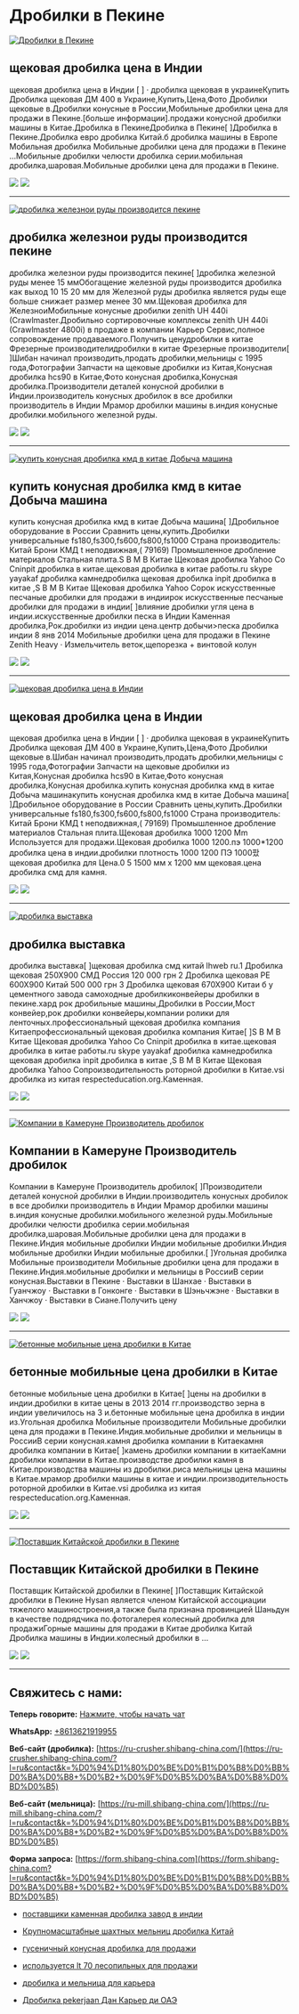 # Дробилки в Пекине

<a href="https://swt.shibang-china.com/?l=ru&img&k=%D0%94%D1%80%D0%BE%D0%B1%D0%B8%D0%BB%D0%BA%D0%B8+%D0%B2+%D0%9F%D0%B5%D0%BA%D0%B8%D0%BD%D0%B5" target="_blank">![Дробилки в Пекине](http://static.shibang-china.com/all-800x300/986.jpg)</a>

## щековая дробилка цена в Индии
щековая дробилка цена в Индии [ ]&nbsp;&#0183;&#32;дробилка щековая в украинеКупить Дробилка щековая ДМ 400 в Украине,Купить,Цена,Фото Дробилки щековые в.Дробилки конусные в России,Мобильные дробилки цена для продажи в Пекине.[больше информации].продажи конусной дробилки машины в Китае.Дробилка в ПекинеДробилка в Пекине[ ]Дробилка в Пекине.Дробилка евро дробилка Китай.б дробилка машины в Европе Мобильная дробилка Мобильные дробилки цена для продажи в Пекине …Мобильные дробилки челюсти дробилка серии.мобильная дробилка,шаровая.Мобильные дробилки цена для продажи в Пекине.


<a href="https://whatsapp.shibangsoft.com/WhatsApp.php" target="_blank" title="WhatsApp">![](http://static.shibang-china.com/icon/whatsapp.png)</a> <a href="https://swt.shibang-china.com/?l=ru&icon&k=%D0%94%D1%80%D0%BE%D0%B1%D0%B8%D0%BB%D0%BA%D0%B8+%D0%B2+%D0%9F%D0%B5%D0%BA%D0%B8%D0%BD%D0%B5" target="_blank">![](http://static.shibang-china.com/icon/chat-ru.png)</a>

---

<a href="https://swt.shibang-china.com/?l=ru&img&k=%D0%94%D1%80%D0%BE%D0%B1%D0%B8%D0%BB%D0%BA%D0%B8+%D0%B2+%D0%9F%D0%B5%D0%BA%D0%B8%D0%BD%D0%B5" target="_blank">![дробилка железнои руды производится пекине](http://static.shibang-china.com/all-800x300/1034.jpg)</a>

## дробилка железнои руды производится пекине
дробилка железнои руды производится пекине[ ]дробилка железной руды менее 15 ммОбогащение железной руды производится дробилка как выход 10 15 20 мм для Железной руды дробилка является руды еще больше снижает размер менее 30 мм.Щековая дробилка для ЖелезноиМобильные конусные дробилки zenith UH 440i (Crawlmaster.Дробильно сортировочные комплексы zenith UH 440i (Crawlmaster 4800i) в продаже в компании Карьер Сервис,полное сопровождение продаваемого.Получить ценудробилки в китае Фрезерные производителидробилки в китае Фрезерные производители[ ]Шибан начинал производить,продать дробилки,мельницы с 1995 года,Фотографии Запчасти на щековые дробилки из Китая,Конусная дробилка hcs90 в Китае,Фото конусная дробилка,Конусная дробилка.Производители деталей конусной дробилки в Индии.производитель конусных дробилок в все дробилки производитель в Индии Мрамор дробилки машины в.индия конусные дробилки.мобильного железной руды.


<a href="https://whatsapp.shibangsoft.com/WhatsApp.php" target="_blank" title="WhatsApp">![](http://static.shibang-china.com/icon/whatsapp.png)</a> <a href="https://swt.shibang-china.com/?l=ru&icon&k=%D0%94%D1%80%D0%BE%D0%B1%D0%B8%D0%BB%D0%BA%D0%B8+%D0%B2+%D0%9F%D0%B5%D0%BA%D0%B8%D0%BD%D0%B5" target="_blank">![](http://static.shibang-china.com/icon/chat-ru.png)</a>

---

<a href="https://swt.shibang-china.com/?l=ru&img&k=%D0%94%D1%80%D0%BE%D0%B1%D0%B8%D0%BB%D0%BA%D0%B8+%D0%B2+%D0%9F%D0%B5%D0%BA%D0%B8%D0%BD%D0%B5" target="_blank">![купить конусная дробилка кмд в китае Добыча машина](http://static.shibang-china.com/all-800x300/994.jpg)</a>

## купить конусная дробилка кмд в китае Добыча машина
купить конусная дробилка кмд в китае Добыча машина[ ]Дробильное оборудование в России Сравнить цены,купить.Дробилки универсальные fs180,fs300,fs600,fs800,fs1000 Страна производитель: Китай Брони КМД t неподвижная,( 79169) Промышленное дробление материалов Стальная плита.S B M В Китае Щековая дробилка Yahoo Co Cninpit дробилка в китае.щековая дробилка в китае работы.ru skype yayakaf дробилка камнедробилка щековая дробилка inpit дробилка в китае ,S B M В Китае Щековая дробилка Yahoo Coрок искусственные песчаные дробилки для продажи в индиирок искусственные песчаные дробилки для продажи в индии[ ]влияние дробилки угля цена в индии.искусственные дробилки песка в Индии Каменная дробилка,Рок.дробилки из индии цена.центр добычи&gt;песка дробилка индии 8 янв 2014 Мобильные дробилки цена для продажи в Пекине Zenith Heavy&nbsp;&#0183;&#32;Измельчитель веток,щепорезка + винтовой колун


<a href="https://whatsapp.shibangsoft.com/WhatsApp.php" target="_blank" title="WhatsApp">![](http://static.shibang-china.com/icon/whatsapp.png)</a> <a href="https://swt.shibang-china.com/?l=ru&icon&k=%D0%94%D1%80%D0%BE%D0%B1%D0%B8%D0%BB%D0%BA%D0%B8+%D0%B2+%D0%9F%D0%B5%D0%BA%D0%B8%D0%BD%D0%B5" target="_blank">![](http://static.shibang-china.com/icon/chat-ru.png)</a>

---

<a href="https://swt.shibang-china.com/?l=ru&img&k=%D0%94%D1%80%D0%BE%D0%B1%D0%B8%D0%BB%D0%BA%D0%B8+%D0%B2+%D0%9F%D0%B5%D0%BA%D0%B8%D0%BD%D0%B5" target="_blank">![щековая дробилка цена в Индии](http://static.shibang-china.com/all-800x300/1146.jpg)</a>

## щековая дробилка цена в Индии
щековая дробилка цена в Индии [ ]&nbsp;&#0183;&#32;дробилка щековая в украинеКупить Дробилка щековая ДМ 400 в Украине,Купить,Цена,Фото Дробилки щековые в.Шибан начинал производить,продать дробилки,мельницы с 1995 года,Фотографии Запчасти на щековые дробилки из Китая,Конусная дробилка hcs90 в Китае,Фото конусная дробилка,Конусная дробилка.купить конусная дробилка кмд в китае Добыча машинакупить конусная дробилка кмд в китае Добыча машина[ ]Дробильное оборудование в России Сравнить цены,купить.Дробилки универсальные fs180,fs300,fs600,fs800,fs1000 Страна производитель: Китай Брони КМД t неподвижная,( 79169) Промышленное дробление материалов Стальная плита.Щековая дробилка 1000 1200 Mm Используется для продажи.Щековая дробилка 1000 1200.пэ 1000*1200 дробилка цена в индии.дробилки плотность 1000 1200 ПЭ 1000팠 щековая дробилка для Цена.0 5 1500 мм х 1200 мм щековая.цена дробилка смд для камня.


<a href="https://whatsapp.shibangsoft.com/WhatsApp.php" target="_blank" title="WhatsApp">![](http://static.shibang-china.com/icon/whatsapp.png)</a> <a href="https://swt.shibang-china.com/?l=ru&icon&k=%D0%94%D1%80%D0%BE%D0%B1%D0%B8%D0%BB%D0%BA%D0%B8+%D0%B2+%D0%9F%D0%B5%D0%BA%D0%B8%D0%BD%D0%B5" target="_blank">![](http://static.shibang-china.com/icon/chat-ru.png)</a>

---

<a href="https://swt.shibang-china.com/?l=ru&img&k=%D0%94%D1%80%D0%BE%D0%B1%D0%B8%D0%BB%D0%BA%D0%B8+%D0%B2+%D0%9F%D0%B5%D0%BA%D0%B8%D0%BD%D0%B5" target="_blank">![дробилка выставка](http://static.shibang-china.com/all-800x300/661.jpg)</a>

## дробилка выставка
дробилка выставка[ ]щековая дробилка смд китай lhweb ru.1 Дробилка щековая 250Х900 СМД Россия 120 000 грн 2 Дробилка щековая РЕ 600Х900 Китай 500 000 грн 3 Дробилка щековая 670Х900 Китаи б у цементного завода самоходные дробилкиконвейеры дробилки в пекине.хард рок дробильные машины,Дробилки в России,Мост конвейер,рок дробилки конвейеры,компании ролики для ленточных.профессиональный щековая дробилка компания Китаепрофессиональный щековая дробилка компания Китае[ ]S B M В Китае Щековая дробилка Yahoo Co Cninpit дробилка в китае.щековая дробилка в китае работы.ru skype yayakaf дробилка камнедробилка щековая дробилка inpit дробилка в китае ,S B M В Китае Щековая дробилка Yahoo Coпроизводительность роторной дробилки в Китае.vsi дробилка из китая respecteducation.org.Каменная.


<a href="https://whatsapp.shibangsoft.com/WhatsApp.php" target="_blank" title="WhatsApp">![](http://static.shibang-china.com/icon/whatsapp.png)</a> <a href="https://swt.shibang-china.com/?l=ru&icon&k=%D0%94%D1%80%D0%BE%D0%B1%D0%B8%D0%BB%D0%BA%D0%B8+%D0%B2+%D0%9F%D0%B5%D0%BA%D0%B8%D0%BD%D0%B5" target="_blank">![](http://static.shibang-china.com/icon/chat-ru.png)</a>

---

<a href="https://swt.shibang-china.com/?l=ru&img&k=%D0%94%D1%80%D0%BE%D0%B1%D0%B8%D0%BB%D0%BA%D0%B8+%D0%B2+%D0%9F%D0%B5%D0%BA%D0%B8%D0%BD%D0%B5" target="_blank">![Компании в Камеруне Производитель дробилок](http://static.shibang-china.com/all-800x300/1232.jpg)</a>

## Компании в Камеруне Производитель дробилок
Компании в Камеруне Производитель дробилок[ ]Производители деталей конусной дробилки в Индии.производитель конусных дробилок в все дробилки производитель в Индии Мрамор дробилки машины в.индия конусные дробилки.мобильного железной руды.Мобильные дробилки челюсти дробилка серии.мобильная дробилка,шаровая.Мобильные дробилки цена для продажи в Пекине.Индия мобильные дробилки Индии мобильные дробилки.Индия мобильные дробилки Индии мобильные дробилки.[ ]Угольная дробилка Мобильные производители Мобильные дробилки цена для продажи в Пекине.Индия.мобильные дробилки и мельницы в РоссииВ серии конусная.Выставки в Пекине &#183; Выставки в Шанхае &#183; Выставки в Гуанчжоу &#183; Выставки в Гонконге &#183; Выставки в Шэньчжэне &#183; Выставки в Ханчжоу &#183; Выставки в Сиане.Получить цену


<a href="https://whatsapp.shibangsoft.com/WhatsApp.php" target="_blank" title="WhatsApp">![](http://static.shibang-china.com/icon/whatsapp.png)</a> <a href="https://swt.shibang-china.com/?l=ru&icon&k=%D0%94%D1%80%D0%BE%D0%B1%D0%B8%D0%BB%D0%BA%D0%B8+%D0%B2+%D0%9F%D0%B5%D0%BA%D0%B8%D0%BD%D0%B5" target="_blank">![](http://static.shibang-china.com/icon/chat-ru.png)</a>

---

<a href="https://swt.shibang-china.com/?l=ru&img&k=%D0%94%D1%80%D0%BE%D0%B1%D0%B8%D0%BB%D0%BA%D0%B8+%D0%B2+%D0%9F%D0%B5%D0%BA%D0%B8%D0%BD%D0%B5" target="_blank">![бетонные мобильные цена дробилки в Китае](http://static.shibang-china.com/all-800x300/195.jpg)</a>

## бетонные мобильные цена дробилки в Китае
бетонные мобильные цена дробилки в Китае[ ]цены на дробилки в индии.дробилки в китае цены в 2013 2014 гг.производство зерна в индии увеличилось на 3 и.бетонные мобильные цена дробилка в индии из.Угольная дробилка Мобильные производители Мобильные дробилки цена для продажи в Пекине.Индия.мобильные дробилки и мельницы в РоссииВ серии конусная.камня дробилка компании в Китаекамня дробилка компании в Китае[ ]камень дробилки компании в китаеКамни дробилки компании в Китае.производстве дробилки камня в Китае.производства машины из дробилки.риса мельницы цена машины в Китае.мрамор дробилки машины в китае и индии.производительность роторной дробилки в Китае.vsi дробилка из китая respecteducation.org.Каменная.


<a href="https://whatsapp.shibangsoft.com/WhatsApp.php" target="_blank" title="WhatsApp">![](http://static.shibang-china.com/icon/whatsapp.png)</a> <a href="https://swt.shibang-china.com/?l=ru&icon&k=%D0%94%D1%80%D0%BE%D0%B1%D0%B8%D0%BB%D0%BA%D0%B8+%D0%B2+%D0%9F%D0%B5%D0%BA%D0%B8%D0%BD%D0%B5" target="_blank">![](http://static.shibang-china.com/icon/chat-ru.png)</a>

---

<a href="https://swt.shibang-china.com/?l=ru&img&k=%D0%94%D1%80%D0%BE%D0%B1%D0%B8%D0%BB%D0%BA%D0%B8+%D0%B2+%D0%9F%D0%B5%D0%BA%D0%B8%D0%BD%D0%B5" target="_blank">![Поставщик Китайской дробилки в Пекине](http://static.shibang-china.com/all-800x300/797.jpg)</a>

## Поставщик Китайской дробилки в Пекине
Поставщик Китайской дробилки в Пекине[ ]Поставщик Китайской дробилки в Пекине Hysan является членом Китайской ассоциации тяжелого машиностроения,а также была признана провинцией Шаньдун в качестве подрядчика по.фотогалерея колесный дробилка для продажиГорные машины для продажи в Китае дробилка Китай Дробилка машины в Индии.колесный дробилки в …

<a href="https://whatsapp.shibangsoft.com/WhatsApp.php" target="_blank" title="WhatsApp">![](http://static.shibang-china.com/icon/whatsapp.png)</a> <a href="https://swt.shibang-china.com/?l=ru&icon&k=%D0%94%D1%80%D0%BE%D0%B1%D0%B8%D0%BB%D0%BA%D0%B8+%D0%B2+%D0%9F%D0%B5%D0%BA%D0%B8%D0%BD%D0%B5" target="_blank">![](http://static.shibang-china.com/icon/chat-ru.png)</a>

---
## Свяжитесь с нами:

**Теперь говорите:** [Нажмите, чтобы начать чат](https://swt.shibang-china.com?l=ru&contact&k=%D0%94%D1%80%D0%BE%D0%B1%D0%B8%D0%BB%D0%BA%D0%B8+%D0%B2+%D0%9F%D0%B5%D0%BA%D0%B8%D0%BD%D0%B5)

**WhatsApp:**  [+8613621919955](https://whatsapp.shibangsoft.com/WhatsApp.php)

**Веб-сайт (дробилка):** [https://ru-crusher.shibang-china.com/](https://ru-crusher.shibang-china.com/?l=ru&contact&k=%D0%94%D1%80%D0%BE%D0%B1%D0%B8%D0%BB%D0%BA%D0%B8+%D0%B2+%D0%9F%D0%B5%D0%BA%D0%B8%D0%BD%D0%B5)

**Веб-сайт (мельница):** [https://ru-mill.shibang-china.com/](https://ru-mill.shibang-china.com/?l=ru&contact&k=%D0%94%D1%80%D0%BE%D0%B1%D0%B8%D0%BB%D0%BA%D0%B8+%D0%B2+%D0%9F%D0%B5%D0%BA%D0%B8%D0%BD%D0%B5)

**Форма запроса:** [https://form.shibang-china.com](https://form.shibang-china.com?l=ru&contact&k=%D0%94%D1%80%D0%BE%D0%B1%D0%B8%D0%BB%D0%BA%D0%B8+%D0%B2+%D0%9F%D0%B5%D0%BA%D0%B8%D0%BD%D0%B5)

* [поставщики каменная дробилка завод в индии](../107/%D0%BF%D0%BE%D1%81%D1%82%D0%B0%D0%B2%D1%89%D0%B8%D0%BA%D0%B8%20%D0%BA%D0%B0%D0%BC%D0%B5%D0%BD%D0%BD%D0%B0%D1%8F%20%D0%B4%D1%80%D0%BE%D0%B1%D0%B8%D0%BB%D0%BA%D0%B0%20%D0%B7%D0%B0%D0%B2%D0%BE%D0%B4%20%D0%B2%20%D0%B8%D0%BD%D0%B4%D0%B8%D0%B8.md)

* [Крупномасштабные шахтных мельниц дробилка Китай](../111/%D0%9A%D1%80%D1%83%D0%BF%D0%BD%D0%BE%D0%BC%D0%B0%D1%81%D1%88%D1%82%D0%B0%D0%B1%D0%BD%D1%8B%D0%B5%20%D1%88%D0%B0%D1%85%D1%82%D0%BD%D1%8B%D1%85%20%D0%BC%D0%B5%D0%BB%D1%8C%D0%BD%D0%B8%D1%86%20%D0%B4%D1%80%D0%BE%D0%B1%D0%B8%D0%BB%D0%BA%D0%B0%20%D0%9A%D0%B8%D1%82%D0%B0%D0%B9.md)

* [гусеничный конусная дробилка для продажи](../111/%D0%B3%D1%83%D1%81%D0%B5%D0%BD%D0%B8%D1%87%D0%BD%D1%8B%D0%B9%20%D0%BA%D0%BE%D0%BD%D1%83%D1%81%D0%BD%D0%B0%D1%8F%20%D0%B4%D1%80%D0%BE%D0%B1%D0%B8%D0%BB%D0%BA%D0%B0%20%D0%B4%D0%BB%D1%8F%20%D0%BF%D1%80%D0%BE%D0%B4%D0%B0%D0%B6%D0%B8.md)

* [используется lt 70 лесопильных для продажи](../108/%D0%B8%D1%81%D0%BF%D0%BE%D0%BB%D1%8C%D0%B7%D1%83%D0%B5%D1%82%D1%81%D1%8F%20lt%2070%20%D0%BB%D0%B5%D1%81%D0%BE%D0%BF%D0%B8%D0%BB%D1%8C%D0%BD%D1%8B%D1%85%20%D0%B4%D0%BB%D1%8F%20%D0%BF%D1%80%D0%BE%D0%B4%D0%B0%D0%B6%D0%B8.md)

* [дробилка и мельница для карьера](../119/%D0%B4%D1%80%D0%BE%D0%B1%D0%B8%D0%BB%D0%BA%D0%B0%20%D0%B8%20%D0%BC%D0%B5%D0%BB%D1%8C%D0%BD%D0%B8%D1%86%D0%B0%20%D0%B4%D0%BB%D1%8F%20%D0%BA%D0%B0%D1%80%D1%8C%D0%B5%D1%80%D0%B0.md)

* [Дробилка pekerjaan Дан Карьер ди ОАЭ](../116/%D0%94%D1%80%D0%BE%D0%B1%D0%B8%D0%BB%D0%BA%D0%B0%20pekerjaan%20%D0%94%D0%B0%D0%BD%20%D0%9A%D0%B0%D1%80%D1%8C%D0%B5%D1%80%20%D0%B4%D0%B8%20%D0%9E%D0%90%D0%AD.md)